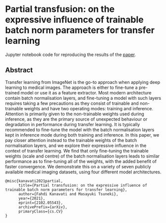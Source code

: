 # Partial transfusion: on the expressive influence of trainable batch norm parameters for transfer learning

Jupyter notebook code for reproducing the results of the [paper](https://arxiv.org/abs/2102.05543).



## Abstract

Transfer learning from ImageNet is the go-to approach when applying deep learning to medical images. The approach is either to fine-tune a pre-trained model or use it as a feature extractor. Most modern architecture contain batch normalisation layers, and fine-tuning a model with such layers requires taking a few precautions as they consist of trainable and non-trainable weights and have two operating modes: training and inference. Attention is primarily given to the non-trainable weights used during inference, as they are the primary source of unexpected behaviour or degradation in performance during transfer learning. It is typically recommended to fine-tune the model with the batch normalisation layers kept in inference mode during both training and inference. In this paper, we pay closer attention instead to the trainable weights of the batch normalisation layers, and we explore their expressive influence in the context of transfer learning. We find that only fine-tuning the trainable weights (scale and centre) of the batch normalisation layers leads to similar performance as to fine-tuning all of the weights, with the added benefit of faster convergence. We demonstrate this on a variety of seven publicly available medical imaging datasets, using four different model architectures.




```
@misc{kanavati2021partial,
      title={Partial transfusion: on the expressive influence of trainable batch norm parameters for transfer learning}, 
      author={Fahdi Kanavati and Masayuki Tsuneki},
      year={2021},
      eprint={2102.05543},
      archivePrefix={arXiv},
      primaryClass={cs.CV}
}
```